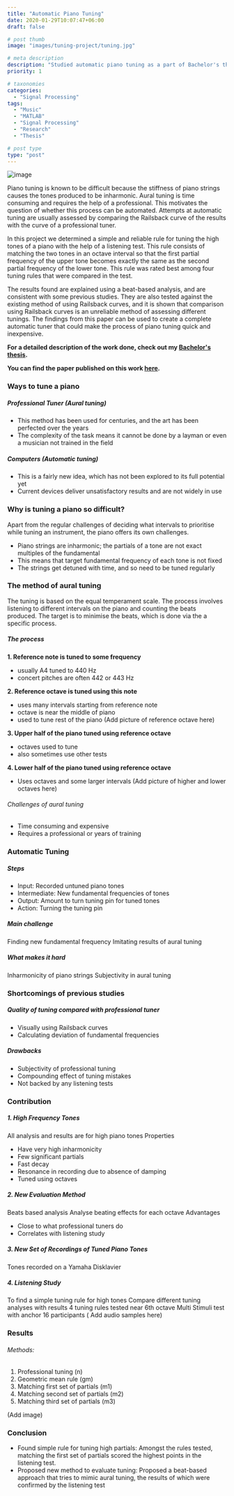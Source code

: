 ```yaml
---
title: "Automatic Piano Tuning"
date: 2020-01-29T10:07:47+06:00
draft: false

# post thumb
image: "images/tuning-project/tuning.jpg"

# meta description
description: "Studied automatic piano tuning as a part of Bachelor's thesis at the Acoustics and Signal Processing Lab, Aalto University, Finland. https://www.researchgate.net/publication/339995979_Automatic_Tuning_of_High_Piano_Tones"
priority: 1

# taxonomies
categories: 
  - "Signal Processing"
tags:
  - "Music"
  - "MATLAB"
  - "Signal Processing"
  - "Research"
  - "Thesis"

# post type
type: "post"
---
```

![image](../../images/tuning-project/tuning.jpg)

Piano tuning is known to be difficult because the stiffness of piano strings causes the tones produced to be inharmonic. Aural tuning is time consuming and requires the help of a professional. This motivates the question of whether this process can be automated. Attempts at automatic tuning are usually assessed by comparing the Railsback curve of the results with the curve of a professional tuner. 

In this project we determined a simple and reliable rule for tuning the high tones of a piano with the help of a listening test. This rule consists of matching the two tones in an octave interval so that the first partial frequency of the upper tone becomes exactly the same as the second partial frequency of the lower tone. This rule was rated best among four tuning rules that were compared in the test. 

The results found are explained using a beat-based analysis, and are consistent with some previous studies. They are also tested against the existing method of using Railsback curves, and it is shown that comparison using Railsback curves is an unreliable method of assessing different tunings. The findings from this paper can be used to create a complete automatic tuner that could make the process of piano tuning quick and inexpensive.

**For a detailed description of the work done, check out my [Bachelor's thesis](https://drive.google.com/file/d/1qywKK0RzuviFrgbEMc5MW3J3WBfjocU_/view?usp=sharing).**

**You can find the paper published on this work [here](https://www.researchgate.net/publication/339995979_Automatic_Tuning_of_High_Piano_Tones).**


### Ways to tune a piano
##### Professional Tuner (Aural tuning)
* This method has been used for centuries, and the art has been perfected over the years
* The complexity of the task means it cannot be done by a layman or even a musician not trained in the field
##### Computers (Automatic tuning)
* This is a fairly new idea, which has not been explored to its full potential yet
* Current devices deliver unsatisfactory results and are not widely in use

### Why is tuning a piano so difficult?
Apart from the regular challenges of deciding what intervals to prioritise while tuning an instrument, the piano offers its own challenges.
* Piano strings are inharmonic; the partials of a tone are not exact multiples of the fundamental
* This means that target fundamental frequency of each tone is not fixed
* The strings get detuned with time, and so need to be tuned regularly

### The method of aural tuning
The tuning is based on the equal temperament scale. The process involves listening to different intervals on the piano and counting the beats produced. The target is to minimise the beats, which is done via the a specific process.
##### The process
**1. Reference note is tuned to some frequency**
* usually A4 tuned to 440 Hz
* concert pitches are often 442 or 443 Hz 

**2. Reference octave is tuned using this note**
* uses many intervals starting from reference note
* octave is near the middle of piano
* used to tune rest of the piano
(Add picture of reference octave here)

**3. Upper half of the piano tuned using reference octave**
* octaves used to tune
* also sometimes use other tests 

**4. Lower half of the piano tuned using reference octave**
* Uses octaves and some larger intervals
(Add picture of higher and lower octaves here)

###### Challenges of aural tuning
* Time consuming and expensive
* Requires a professional or years of training

### Automatic Tuning
##### Steps
* Input: Recorded untuned piano tones
* Intermediate: New fundamental frequencies of tones
* Output: Amount to turn tuning pin for tuned tones
* Action: Turning the tuning pin
##### Main challenge
Finding new fundamental frequency
Imitating results of aural tuning
##### What makes it hard
Inharmonicity of piano strings
Subjectivity in aural tuning

### Shortcomings of previous studies
##### Quality of tuning compared with professional tuner
* Visually using Railsback curves
* Calculating deviation of fundamental frequencies
##### Drawbacks
* Subjectivity of professional tuning
* Compounding effect of tuning mistakes
* Not backed by any listening tests 

### Contribution
##### 1. High Frequency Tones
All analysis and results are for high piano tones
Properties	
* Have very high inharmonicity
* Few significant partials
* Fast decay
* Resonance in recording due to absence of damping
* Tuned using octaves
##### 2. New Evaluation Method
Beats based analysis 
Analyse beating effects for each octave
Advantages
* Close to what professional tuners do
* Correlates with listening study 
##### 3. New Set of Recordings of Tuned Piano Tones
Tones recorded on a Yamaha Disklavier
##### 4. Listening Study
To find a simple tuning rule for high tones
Compare different tuning analyses with results
4 tuning rules tested near 6th octave
Multi Stimuli test with anchor
16 participants 
( Add audio samples here)

### Results
###### Methods:
1.  Professional tuning (n)
2. Geometric mean rule (gm)
3. Matching first set of partials (m1)
4. Matching second set of partials (m2)
5. Matching third set of partials (m3)

(Add image)

### Conclusion
* Found simple rule for tuning high partials: Amongst the rules tested, matching the first set of partials scored the highest points in the listening test. 
* Proposed new method to evaluate tuning: Proposed a beat-based approach that tries to mimic aural tuning, the results of which were confirmed by the listening test








